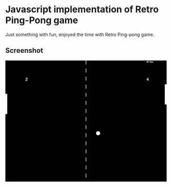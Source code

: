 # Javascript implementation of Retro Ping-Pong game

Just something with fun, enjoyed the time with Retro Ping-pong game.
## Screenshot

![screenshot](screenshot.png)
